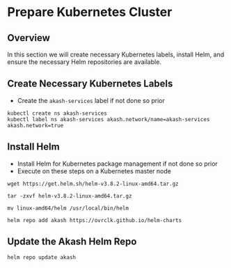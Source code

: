 # Prepare Kubernetes Cluster

## Overview

In this section we will create necessary Kubernetes labels, install Helm, and ensure the necessary Helm repositories are available.

## Create Necessary Kubernetes Labels

* Create the `akash-services` label if not done so prior

```
kubectl create ns akash-services
kubectl label ns akash-services akash.network/name=akash-services akash.network=true
```

## Install Helm

* Install Helm for Kubernetes package management if not done so prior
* Execute on these steps on a Kubernetes master node

```
wget https://get.helm.sh/helm-v3.8.2-linux-amd64.tar.gz

tar -zxvf helm-v3.8.2-linux-amd64.tar.gz

mv linux-amd64/helm /usr/local/bin/helm

helm repo add akash https://ovrclk.github.io/helm-charts
```

## Update the Akash Helm Repo

```
helm repo update akash
```
